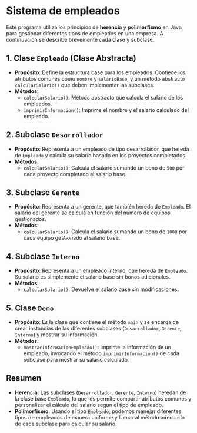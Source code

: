 # Sistema de empleados

Este programa utiliza los principios de **herencia** y **polimorfismo** en Java para gestionar diferentes tipos de empleados en una empresa. A continuación se describe brevemente cada clase y subclase.

## 1. Clase `Empleado` (Clase Abstracta)
- **Propósito**: Define la estructura base para los empleados. Contiene los atributos comunes como `nombre` y `salarioBase`, y un método abstracto `calcularSalario()` que deben implementar las subclases.
- **Métodos**:
  - `calcularSalario()`: Método abstracto que calcula el salario de los empleados.
  - `imprimirInformacion()`: Imprime el nombre y el salario calculado del empleado.

## 2. Subclase `Desarrollador`
- **Propósito**: Representa a un empleado de tipo desarrollador, que hereda de `Empleado` y calcula su salario basado en los proyectos completados.
- **Métodos**:
  - `calcularSalario()`: Calcula el salario sumando un bono de `500` por cada proyecto completado al salario base.

## 3. Subclase `Gerente`
- **Propósito**: Representa a un gerente, que también hereda de `Empleado`. El salario del gerente se calcula en función del número de equipos gestionados.
- **Métodos**:
  - `calcularSalario()`: Calcula el salario sumando un bono de `1000` por cada equipo gestionado al salario base.

## 4. Subclase `Interno`
- **Propósito**: Representa a un empleado interno, que hereda de `Empleado`. Su salario es simplemente el salario base sin bonos adicionales.
- **Métodos**:
  - `calcularSalario()`: Devuelve el salario base sin modificaciones.

## 5. Clase `Demo`
- **Propósito**: Es la clase que contiene el método `main` y se encarga de crear instancias de las diferentes subclases (`Desarrollador`, `Gerente`, `Interno`) y mostrar su información.
- **Métodos**:
  - `mostrarInformacionEmpleado()`: Imprime la información de un empleado, invocando el método `imprimirInformacion()` de cada subclase para mostrar su salario calculado.

## Resumen

- **Herencia**: Las subclases (`Desarrollador`, `Gerente`, `Interno`) heredan de la clase base `Empleado`, lo que les permite compartir atributos comunes y personalizar el cálculo del salario según el tipo de empleado.
- **Polimorfismo**: Usando el tipo `Empleado`, podemos manejar diferentes tipos de empleados de manera uniforme y llamar al método adecuado de cada subclase para calcular su salario.



